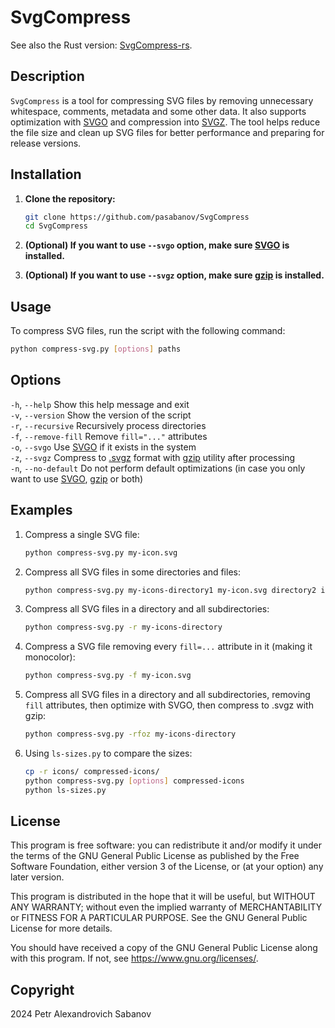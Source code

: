 # SvgCompress

See also the Rust version: [SvgCompress-rs](https://github.com/pasabanov/svgCompress-rs).

## Description

`SvgCompress` is a tool for compressing SVG files by removing unnecessary whitespace, comments, metadata and some other data. It also supports optimization with [SVGO](https://github.com/svg/svgo) and compression into [SVGZ](https://ru.wikipedia.org/wiki/SVG#SVGZ). The tool helps reduce the file size and clean up SVG files for better performance and preparing for release versions.

## Installation

1. **Clone the repository:**

	```sh
	git clone https://github.com/pasabanov/SvgCompress
	cd SvgCompress
	```

2. **(Optional) If you want to use `--svgo` option, make sure [SVGO](https://github.com/svg/svgo) is installed.**

3. **(Optional) If you want to use `--svgz` option, make sure [gzip](https://www.gnu.org/software/gzip/) is installed.**

## Usage

To compress SVG files, run the script with the following command:

```sh
python compress-svg.py [options] paths
```

## Options

`-h`, `--help` Show this help message and exit  
`-v`, `--version` Show the version of the script  
`-r`, `--recursive` Recursively process directories  
`-f`, `--remove-fill` Remove `fill="..."` attributes  
`-o`, `--svgo` Use [SVGO](https://github.com/svg/svgo) if it exists in the system  
`-z`, `--svgz` Compress to [.svgz](https://ru.wikipedia.org/wiki/SVG#SVGZ) format with [gzip](https://www.gnu.org/software/gzip/) utility after processing  
`-n`, `--no-default` Do not perform default optimizations (in case you only want to use [SVGO](https://github.com/svg/svgo), [gzip](https://www.gnu.org/software/gzip/) or both)

## Examples
1. Compress a single SVG file:
	```sh
	python compress-svg.py my-icon.svg
	```
2. Compress all SVG files in some directories and files:
	```sh
	python compress-svg.py my-icons-directory1 my-icon.svg directory2 icon2.svg
	```
3. Compress all SVG files in a directory and all subdirectories:
	```sh
	python compress-svg.py -r my-icons-directory
   ```
4. Compress a SVG file removing every `fill=...` attribute in it (making it monocolor):
	```sh
	python compress-svg.py -f my-icon.svg
	```
5. Compress all SVG files in a directory and all subdirectories, removing `fill` attributes, then optimize with SVGO, then compress to .svgz with gzip:
	```sh
	python compress-svg.py -rfoz my-icons-directory
	```
6. Using `ls-sizes.py` to compare the sizes:
	```sh
	cp -r icons/ compressed-icons/
	python compress-svg.py [options] compressed-icons
	python ls-sizes.py
	```

## License

This program is free software: you can redistribute it and/or modify
it under the terms of the GNU General Public License as published by
the Free Software Foundation, either version 3 of the License, or
(at your option) any later version.

This program is distributed in the hope that it will be useful,
but WITHOUT ANY WARRANTY; without even the implied warranty of
MERCHANTABILITY or FITNESS FOR A PARTICULAR PURPOSE.  See the
GNU General Public License for more details.

You should have received a copy of the GNU General Public License
along with this program.  If not, see <https://www.gnu.org/licenses/>.

## Copyright
2024 Petr Alexandrovich Sabanov